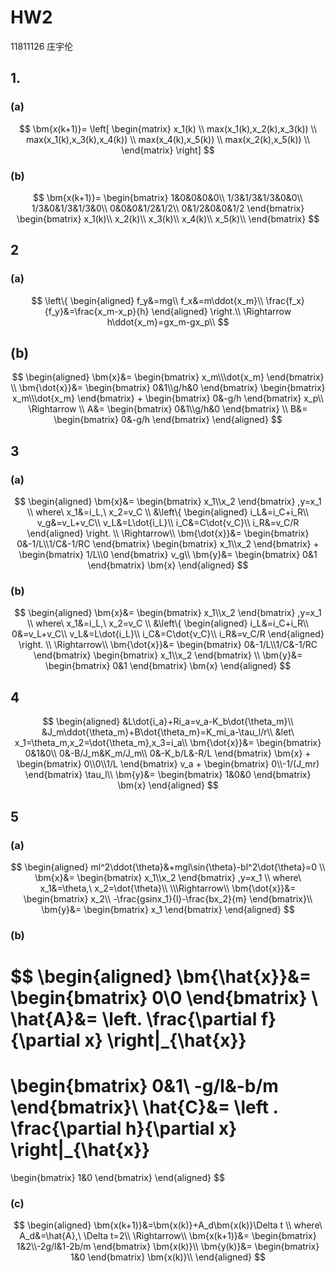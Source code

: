 # HW2
11811126 庄宇伦
## 1.
### (a)
$$
\bm{x(k+1)}= 
\left[
\begin{matrix}
   x_1(k) \\
   max(x_1(k),x_2(k),x_3(k)) \\
   max(x_1(k),x_3(k),x_4(k)) \\
   max(x_4(k),x_5(k)) \\
   max(x_2(k),x_5(k)) \\
\end{matrix}
\right]
$$
### (b) 
$$
\bm{x(k+1)}=
\begin{bmatrix}
    1&0&0&0&0\\
    1/3&1/3&1/3&0&0\\
    1/3&0&1/3&1/3&0\\
    0&0&0&1/2&1/2\\
    0&1/2&0&0&1/2
\end{bmatrix}
\begin{bmatrix}
    x_1(k)\\
    x_2(k)\\
    x_3(k)\\
    x_4(k)\\
    x_5(k)\\
\end{bmatrix}
$$
## 2
### (a)
$$
\left\{
\begin{aligned}
    f_y&=mg\\
    f_x&=m\ddot{x_m}\\
    \frac{f_x}{f_y}&=\frac{x_m-x_p}{h}
\end{aligned}
\right.\\
\Rightarrow
h\ddot{x_m}=gx_m-gx_p\\
$$
## (b)
$$
\begin{aligned}
\bm{x}&=
\begin{bmatrix}
    x_m\\\dot{x_m}
\end{bmatrix}
\\
\bm{\dot{x}}&=
\begin{bmatrix}
    0&1\\g/h&0
\end{bmatrix}
\begin{bmatrix}
    x_m\\\dot{x_m}
\end{bmatrix}
+
\begin{bmatrix}
    0&-g/h
\end{bmatrix}
x_p\\
\Rightarrow
\\
A&=
\begin{bmatrix}
    0&1\\g/h&0
\end{bmatrix}
\\
B&=
\begin{bmatrix}
    0&-g/h
\end{bmatrix}
\end{aligned}
$$
## 3
### (a)
$$
\begin{aligned}
\bm{x}&=
\begin{bmatrix}
    x_1\\x_2
\end{bmatrix}
,y=x_1
\\
where\ x_1&=i_L,\ x_2=v_C
\\
&\left\{
    \begin{aligned}
    i_L&=i_C+i_R\\
    v_g&=v_L+v_C\\
    v_L&=L\dot{i_L}\\
    i_C&=C\dot{v_C}\\
    i_R&=v_C/R
    \end{aligned}   
\right.
\\
\Rightarrow\\
\bm{\dot{x}}&=
\begin{bmatrix}
    0&-1/L\\1/C&-1/RC
\end{bmatrix}
\begin{bmatrix}
    x_1\\x_2
\end{bmatrix}
+
\begin{bmatrix}
    1/L\\0
\end{bmatrix}
v_g\\
\bm{y}&=
\begin{bmatrix}
    0&1
\end{bmatrix}
\bm{x}
\end{aligned}
$$
### (b)
$$
\begin{aligned}
\bm{x}&=
\begin{bmatrix}
    x_1\\x_2
\end{bmatrix}
,y=x_1
\\
where\ x_1&=i_L,\ x_2=v_C
\\
&\left\{
    \begin{aligned}
    i_L&=i_C+i_R\\
    0&=v_L+v_C\\
    v_L&=L\dot{i_L}\\
    i_C&=C\dot{v_C}\\
    i_R&=v_C/R
    \end{aligned}   
\right.
\\
\Rightarrow\\
\bm{\dot{x}}&=
\begin{bmatrix}
    0&-1/L\\1/C&-1/RC
\end{bmatrix}
\begin{bmatrix}
    x_1\\x_2
\end{bmatrix}
\\
\bm{y}&=
\begin{bmatrix}
    0&1
\end{bmatrix}
\bm{x}
\end{aligned}
$$
## 4
$$
\begin{aligned}
&L\dot{i_a}+Ri_a=v_a-K_b\dot{\theta_m}\\
&J_m\ddot{\theta_m}+B\dot{\theta_m}=K_mi_a-\tau_l/r\\
&let\ x_1=\theta_m,x_2=\dot{\theta_m},x_3=i_a\\
\bm{\dot{x}}&=
\begin{bmatrix}
    0&1&0\\
    0&-B/J_m&K_m/J_m\\
    0&-K_b/L&-R/L
\end{bmatrix}
\bm{x}
+
\begin{bmatrix}
    0\\0\\1/L
\end{bmatrix}
v_a
+
\begin{bmatrix}
    0\\-1/(J_mr)
\end{bmatrix}
\tau_l\\
\bm{y}&=
\begin{bmatrix}
    1&0&0
\end{bmatrix}
\bm{x}
\end{aligned}
$$
## 5
### (a)
$$
\begin{aligned}
ml^2\ddot{\theta}&+mgl\sin{\theta}-bl^2\dot{\theta}=0
\\
\bm{x}&=
\begin{bmatrix}
    x_1\\x_2
\end{bmatrix}
,y=x_1
\\
where\ x_1&=\theta,\ x_2=\dot{\theta}\\
\\\Rightarrow\\
\bm{\dot{x}}&=
\begin{bmatrix}
    x_2\\
    -\frac{gsinx_1}{l}-\frac{bx_2}{m}
\end{bmatrix}\\
\bm{y}&=
\begin{bmatrix}
    x_1
\end{bmatrix}
\end{aligned}
$$

### (b)

$$
\begin{aligned}
\bm{\hat{x}}&=
\begin{bmatrix}
    0\\0
\end{bmatrix}
\\
\hat{A}&=
\left.
\frac{\partial f}{\partial x}
\right|_{\hat{x}}
=
\begin{bmatrix}
    0&1\\
    -g/l&-b/m
\end{bmatrix}\\
\hat{C}&=
\left .
\frac{\partial h}{\partial x}
\right|_{\hat{x}}
=
\begin{bmatrix}
    1&0
\end{bmatrix}
\end{aligned}
$$

### (c)

$$
\begin{aligned}
\bm{x(k+1)}&=\bm{x(k)}+A_d\bm{x(k)}\Delta t
\\
where\ A_d&=\hat{A},\ \Delta t=2\\
\Rightarrow\\
\bm{x(k+1)}&=
\begin{bmatrix}
    1&2\\-2g/l&1-2b/m
\end{bmatrix}
\bm{x(k)}\\
\bm{y(k)}&=
\begin{bmatrix}
    1&0
\end{bmatrix}
\bm{x(k)}\\
\end{aligned}
$$
